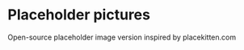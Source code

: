 Placeholder pictures
====================

Open-source placeholder image version inspired by placekitten.com
